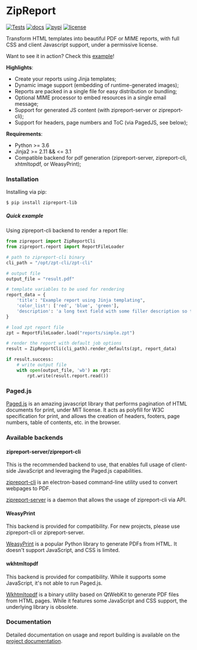 # ZipReport

[![Tests](https://github.com/zipreport/zipreport/workflows/Tests/badge.svg?branch=master)](https://github.com/zipreport/zipreport/actions)
[![docs](https://readthedocs.org/projects/zipreport/badge/?version=latest)](https://zipreport.readthedocs.io/en/latest/)
[![pypi](https://img.shields.io/pypi/v/zipreport-lib.svg)](https://pypi.org/project/zipreport-lib/)
[![license](https://img.shields.io/pypi/l/zipreport-lib.svg)](https://github.com/zipreport/zipreport/blob/master/LICENSE)

Transform HTML templates into beautiful PDF or MIME reports, with full CSS and client Javascript support, under a
permissive license.

Want to see it in action? Check this [example](docs/samples/pagedjs.pdf)!

**Highlights**:

- Create your reports using Jinja templates;
- Dynamic image support (embedding of runtime-generated images);
- Reports are packed in a single file for easy distribution or bundling;
- Optional MIME processor to embed resources in a single email message;
- Support for generated JS content (with zipreport-server or zipreport-cli);
- Support for headers, page numbers and ToC (via PagedJS, see below);

**Requirements**:

- Python >= 3.6
- Jinja2 >= 2.11 && <= 3.1 
- Compatible backend for pdf generation (zipreport-server, zipreport-cli, xhtmltopdf, or WeasyPrint);

### Installation

Installing via pip:
```shell script
$ pip install zipreport-lib
```

##### Quick example

Using zipreport-cli backend to render a report file:
```python
from zipreport import ZipReportCli
from zipreport.report import ReportFileLoader

# path to zipreport-cli binary
cli_path = "/opt/zpt-cli/zpt-cli"

# output file
output_file = "result.pdf"

# template variables to be used for rendering
report_data = {
	'title': "Example report using Jinja templating",
	'color_list': ['red', 'blue', 'green'],
	'description': 'a long text field with some filler description so the page isn\'t that empty',
}

# load zpt report file
zpt = ReportFileLoader.load("reports/simple.zpt")

# render the report with default job options
result = ZipReportCli(cli_path).render_defaults(zpt, report_data)

if result.success:
	# write output file
	with open(output_file, 'wb') as rpt:
		rpt.write(result.report.read())
```  

### Paged.js

[Paged.js](https://www.pagedjs.org/) is an amazing javascript library that performs pagination of HTML documents for print,
under MIT license. It acts as polyfill for W3C specification for print, and allows the creation of headers, footers,
page numbers, table of contents, etc. in the browser.

### Available backends

#### zipreport-server/zipreport-cli

This is the recommended backend to use, that enables full usage of client-side JavaScript and leveraging the Paged.js
capabilities.

[zipreport-cli](https://github.com/zipreport/zipreport-cli) is an electron-based command-line utility used to convert
webpages to PDF.

[zipreport-server](https://github.com/zipreport/zipreport-server) is a daemon that allows the usage of zipreport-cli via API. 

#### WeasyPrint

This backend is provided for compatibility. For new projects, please use zipreport-cli or zipreport-server.

[WeasyPrint](https://weasyprint.org/) is a popular Python library to generate PDFs from HTML. It doesn't support JavaScript,
and CSS is limited. 

#### wkhtmltopdf

This backend is provided for compatibility. While it supports some JavaScript, it's not able to run Paged.js.

[Wkhtmltopdf](https://wkhtmltopdf.org/) is a binary utility based on QtWebKit to generate PDF files from HTML pages.
While it features some JavaScript and CSS support, the underlying library is obsolete.


### Documentation

Detailed documentation on usage and report building is available on the [project documentation](https://zipreport.readthedocs.io/en/latest/).


